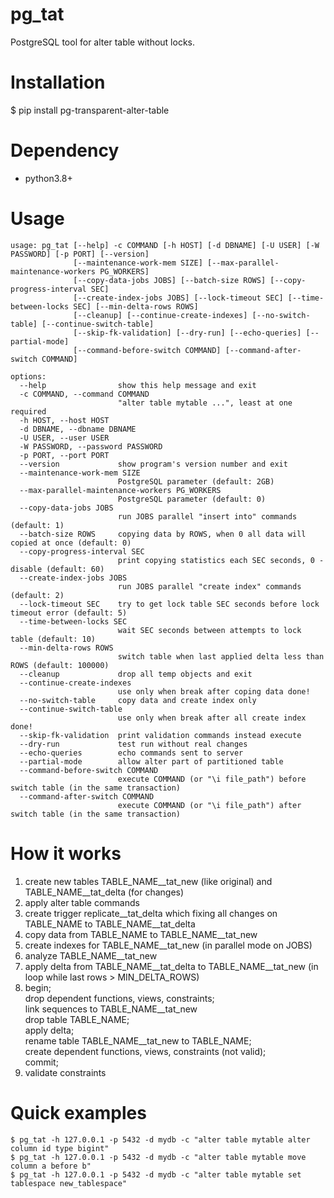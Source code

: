 pg_tat
======================

PostgreSQL tool for alter table without locks.

# Installation

$ pip install pg-transparent-alter-table 

# Dependency

* python3.8+

# Usage

    usage: pg_tat [--help] -c COMMAND [-h HOST] [-d DBNAME] [-U USER] [-W PASSWORD] [-p PORT] [--version]
                  [--maintenance-work-mem SIZE] [--max-parallel-maintenance-workers PG_WORKERS]
                  [--copy-data-jobs JOBS] [--batch-size ROWS] [--copy-progress-interval SEC]
                  [--create-index-jobs JOBS] [--lock-timeout SEC] [--time-between-locks SEC] [--min-delta-rows ROWS]
                  [--cleanup] [--continue-create-indexes] [--no-switch-table] [--continue-switch-table]
                  [--skip-fk-validation] [--dry-run] [--echo-queries] [--partial-mode]
                  [--command-before-switch COMMAND] [--command-after-switch COMMAND]

    options:
      --help                show this help message and exit
      -c COMMAND, --command COMMAND
                            "alter table mytable ...", least at one required
      -h HOST, --host HOST
      -d DBNAME, --dbname DBNAME
      -U USER, --user USER
      -W PASSWORD, --password PASSWORD
      -p PORT, --port PORT
      --version             show program's version number and exit
      --maintenance-work-mem SIZE
                            PostgreSQL parameter (default: 2GB)
      --max-parallel-maintenance-workers PG_WORKERS
                            PostgreSQL parameter (default: 0)
      --copy-data-jobs JOBS
                            run JOBS parallel "insert into" commands (default: 1)
      --batch-size ROWS     copying data by ROWS, when 0 all data will copied at once (default: 0)
      --copy-progress-interval SEC
                            print copying statistics each SEC seconds, 0 - disable (default: 60)
      --create-index-jobs JOBS
                            run JOBS parallel "create index" commands (default: 2)
      --lock-timeout SEC    try to get lock table SEC seconds before lock timeout error (default: 5)
      --time-between-locks SEC
                            wait SEC seconds between attempts to lock table (default: 10)
      --min-delta-rows ROWS
                            switch table when last applied delta less than ROWS (default: 100000)
      --cleanup             drop all temp objects and exit
      --continue-create-indexes
                            use only when break after coping data done!
      --no-switch-table     copy data and create index only
      --continue-switch-table
                            use only when break after all create index done!
      --skip-fk-validation  print validation commands instead execute
      --dry-run             test run without real changes
      --echo-queries        echo commands sent to server
      --partial-mode        allow alter part of partitioned table
      --command-before-switch COMMAND
                            execute COMMAND (or "\i file_path") before switch table (in the same transaction)
      --command-after-switch COMMAND
                            execute COMMAND (or "\i file_path") after switch table (in the same transaction)

# How it works

1. create new tables TABLE_NAME__tat_new (like original) and TABLE_NAME__tat_delta (for changes)
1. apply alter table commands
1. create trigger replicate__tat_delta which fixing all changes on TABLE_NAME to TABLE_NAME__tat_delta
1. copy data from TABLE_NAME to TABLE_NAME__tat_new
1. create indexes for TABLE_NAME__tat_new (in parallel mode on JOBS)
1. analyze TABLE_NAME__tat_new
1. apply delta from TABLE_NAME__tat_delta to TABLE_NAME__tat_new (in loop while last rows > MIN_DELTA_ROWS)
1. begin;\
   drop dependent functions, views, constraints;\
   link sequences to TABLE_NAME__tat_new\
   drop table TABLE_NAME;\
   apply delta;\
   rename table TABLE_NAME__tat_new to TABLE_NAME;\
   create dependent functions, views, constraints (not valid);\
   commit;
1. validate constraints

# Quick examples

    $ pg_tat -h 127.0.0.1 -p 5432 -d mydb -c "alter table mytable alter column id type bigint" 
    $ pg_tat -h 127.0.0.1 -p 5432 -d mydb -c "alter table mytable move column a before b"
    $ pg_tat -h 127.0.0.1 -p 5432 -d mydb -c "alter table mytable set tablespace new_tablespace"
